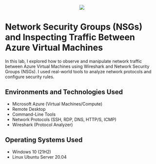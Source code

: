 <p align="center">
  <img src="https://github.com/user-attachments/assets/196ada7d-e9dc-4417-a53a-ac259cd04b07"/>
</p>

# Network Security Groups (NSGs) and Inspecting Traffic Between Azure Virtual Machines

In this lab, I explored how to observe and manipulate network traffic between Azure Virtual Machines using Wireshark and Network Security Groups (NSGs). I used real-world tools to analyze network protocols and configure security rules.

## Environments and Technologies Used

- Microsoft Azure (Virtual Machines/Compute)
- Remote Desktop
- Command-Line Tools
- Network Protocols (SSH, RDP, DNS, HTTP/S, ICMP)
- Wireshark (Protocol Analyzer)

## Operating Systems Used

- Windows 10 (21H2)
- Linux Ubuntu Server 20.04
